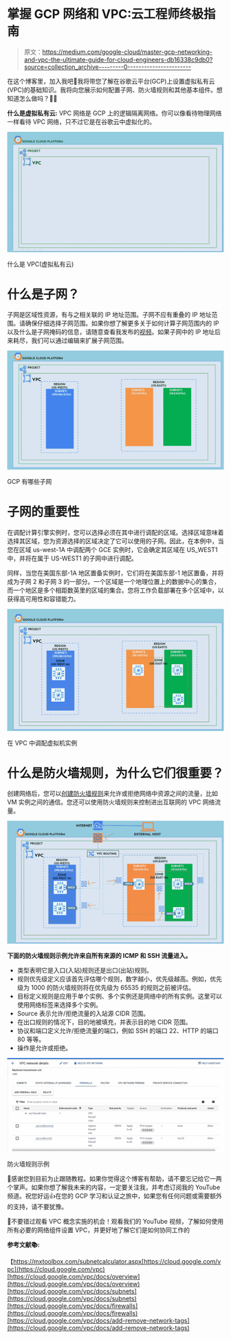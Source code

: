 # 掌握 GCP 网络和 VPC:云工程师终极指南

> 原文：<https://medium.com/google-cloud/master-gcp-networking-and-vpc-the-ultimate-guide-for-cloud-engineers-db16338c9db0?source=collection_archive---------0----------------------->

在这个博客里，加入我吧🚀我将带您了解在谷歌云平台(GCP)上设置虚拟私有云(VPC)的基础知识。我将向您展示如何配置子网、防火墙规则和其他基本组件。想知道怎么做吗？🤷‍♀️

**什么是虚拟私有云:** VPC 网络是 GCP 上的逻辑隔离网络。你可以像看待物理网络一样看待 VPC 网络，只不过它是在谷歌云中虚拟化的。

![](img/2e0642d6a0ac513279591c362277f5fe.png)

什么是 VPC(虚拟私有云)

# **什么是子网？**

子网是区域性资源，有与之相关联的 IP 地址范围。子网不应有重叠的 IP 地址范围。请确保仔细选择子网范围。如果你想了解更多关于如何计算子网范围内的 IP 以及什么是子网掩码的信息，请随意查看我发布的[视频](https://youtu.be/G1azmL5-eQI)。如果子网中的 IP 地址后来耗尽，我们可以通过编辑来扩展子网范围。

![](img/38ec98304fd461ac92b0d740d65c765c.png)

GCP 有哪些子网

# 子网的重要性

在调配计算引擎实例时，您可以选择必须在其中进行调配的区域。选择区域意味着选择其区域，您为资源选择的区域决定了它可以使用的子网。因此，在本例中，当您在区域 us-west-1A 中调配两个 GCE 实例时，它会确定其区域在 US_WEST1 中，并将在属于 US-WEST1 的子网中进行调配。

同样，当您在美国东部-1A 地区置备实例时，它们将在美国东部-1 地区置备，并将成为子网 2 和子网 3 的一部分。一个区域是一个地理位置上的数据中心的集合，而一个地区是多个相距数英里的区域的集合。您将工作负载部署在多个区域中，以获得高可用性和容错能力。

![](img/1d662e1acc91aeaf4230052be12993bf.png)

在 VPC 中调配虚拟机实例

# 什么是防火墙规则，为什么它们很重要？

创建网络后，您可以[创建防火墙规则](https://cloud.google.com/vpc/docs/using-firewalls)来允许或拒绝网络中资源之间的流量，比如 VM 实例之间的通信。您还可以使用防火墙规则来控制进出互联网的 VPC 网络流量。

![](img/be5c1b44a575d644ebb3c8a05bfee46e.png)

**下面的防火墙规则示例允许来自所有来源的 ICMP 和 SSH 流量进入。**

*   类型表明它是入口(入站)规则还是出口(出站)规则。
*   规则优先级定义应该首先评估哪个规则，数字越小，优先级越高。例如，优先级为 1000 的防火墙规则将在优先级为 65535 的规则之前被评估。
*   目标定义规则是应用于单个实例、多个实例还是网络中的所有实例。这里可以使用网络标签来选择多个实例。
*   Source 表示允许/拒绝流量的入站源 CIDR 范围。
*   在出口规则的情况下，目的地被填充，并表示目的地 CIDR 范围。
*   协议和端口定义允许/拒绝流量的端口，例如 SSH 的端口 22、HTTP 的端口 80 等等。
*   操作是允许或拒绝。

![](img/90a3b1abbf92cbe90f02e42e238fd21b.png)

防火墙规则示例

🙏感谢您到目前为止跟随教程。如果你觉得这个博客有帮助，请不要忘记给它一两个掌声。如果你想了解我未来的内容，一定要关注我，并考虑订阅我的 YouTube 频道。祝您好运👍在您的 GCP 学习和认证之旅中，如果您有任何问题或需要额外的支持，请不要犹豫。

🎯不要错过观看 VPC 概念实施的机会！观看我们的 YouTube 视频，了解如何使用所有必要的网络组件设置 VPC，并更好地了解它们是如何协同工作的

**参考文献📚:**

【https://mxtoolbox.com/subnetcalculator.aspx[https://cloud.google.com/vpc](https://cloud.google.com/vpc)[https://cloud.google.com/vpc/docs/overview](https://cloud.google.com/vpc/docs/overview)[https://cloud.google.com/vpc/docs/subnets](https://cloud.google.com/vpc/docs/subnets)[https://cloud.google.com/vpc/docs/firewalls](https://cloud.google.com/vpc/docs/firewalls)[https://cloud.google.com/vpc/docs/add-remove-network-tags](https://cloud.google.com/vpc/docs/add-remove-network-tags)